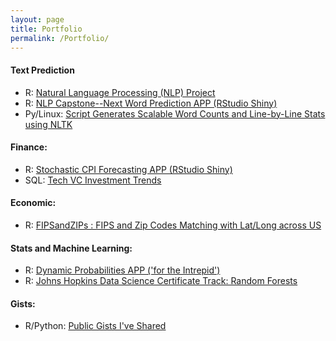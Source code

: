 ```yaml
---
layout: page
title: Portfolio
permalink: /Portfolio/
---
```



#### Text Prediction
* R: [Natural Language Processing (NLP) Project](http://www.rpubs.com/ZLehn/MilestoneReport )  
* R: [NLP Capstone--Next Word Prediction APP (RStudio Shiny)](http://www.rpubs.com/ZLehn/NextWordProbability)
* Py/Linux: [Script Generates Scalable Word Counts and Line-by-Line Stats using NLTK](http://nbviewer.ipython.org/github/ZeccaLehn/WordWork/blob/master/WordWork.ipynb)

#### Finance:
* R: [Stochastic CPI Forecasting APP (RStudio Shiny)](https://github.com/ZeccaLehn/StochasticCPI)
* SQL: [Tech VC Investment Trends](https://twitter.com/Zecca_Lehn/status/585570008320835584)

#### Economic:
* R: [FIPSandZIPs : FIPS and Zip Codes Matching with Lat/Long across US](https://github.com/ZeccaLehn/FIPSandZIPs)

#### Stats and Machine Learning:
* R: [Dynamic Probabilities APP ('for the Intrepid')](https://webapptester.shinyapps.io/Dynamic_Probabilities/)
* R: [Johns Hopkins Data Science Certificate Track: Random Forests](http://htmlpreview.github.io/?https://github.com/ZeccaLehn/MachineLearning_Assignment/blob/master/Machine_Learning_Project.html)

#### Gists:
* R/Python: [Public Gists I've Shared](https://gist.github.com/ZeccaLehn/f1b3481295ba5d1a8e91#file-shillerindex-r)
